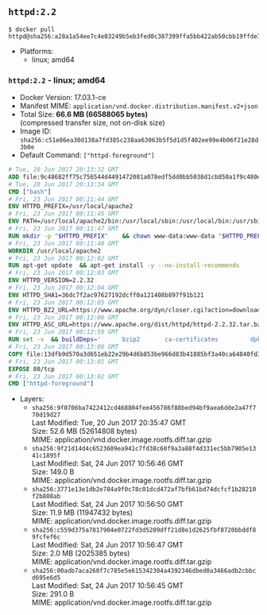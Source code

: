 ## `httpd:2.2`

```console
$ docker pull httpd@sha256:a28a1a54ee7c4e03249b5eb3fed0c387399ffa5bb422ab50cbb19ffde76e58e7
```

-	Platforms:
	-	linux; amd64

### `httpd:2.2` - linux; amd64

-	Docker Version: 17.03.1-ce
-	Manifest MIME: `application/vnd.docker.distribution.manifest.v2+json`
-	Total Size: **66.6 MB (66588065 bytes)**  
	(compressed transfer size, not on-disk size)
-	Image ID: `sha256:c51e86ea30d138a7fd385c238aa63063b5f5d1d5f402ee99e4b06f21e28d3b0e`
-	Default Command: `["httpd-foreground"]`

```dockerfile
# Tue, 20 Jun 2017 20:13:32 GMT
ADD file:9c48682ff75c756544d4491472081a078edf5dd0bb5038d1cb850a1f9c480e3e in / 
# Tue, 20 Jun 2017 20:13:34 GMT
CMD ["bash"]
# Fri, 23 Jun 2017 00:11:44 GMT
ENV HTTPD_PREFIX=/usr/local/apache2
# Fri, 23 Jun 2017 00:11:45 GMT
ENV PATH=/usr/local/apache2/bin:/usr/local/sbin:/usr/local/bin:/usr/sbin:/usr/bin:/sbin:/bin
# Fri, 23 Jun 2017 00:11:47 GMT
RUN mkdir -p "$HTTPD_PREFIX" 	&& chown www-data:www-data "$HTTPD_PREFIX"
# Fri, 23 Jun 2017 00:11:48 GMT
WORKDIR /usr/local/apache2
# Fri, 23 Jun 2017 00:12:02 GMT
RUN apt-get update 	&& apt-get install -y --no-install-recommends 		libapr1 		libaprutil1 		libaprutil1-ldap 		libapr1-dev 		libaprutil1-dev 		libpcre++0 		libssl1.0.0 	&& rm -r /var/lib/apt/lists/*
# Fri, 23 Jun 2017 00:12:03 GMT
ENV HTTPD_VERSION=2.2.32
# Fri, 23 Jun 2017 00:12:04 GMT
ENV HTTPD_SHA1=36dc7f2ac97627192dcff0a121408b897f91b121
# Fri, 23 Jun 2017 00:12:05 GMT
ENV HTTPD_BZ2_URL=https://www.apache.org/dyn/closer.cgi?action=download&filename=httpd/httpd-2.2.32.tar.bz2
# Fri, 23 Jun 2017 00:12:06 GMT
ENV HTTPD_ASC_URL=https://www.apache.org/dist/httpd/httpd-2.2.32.tar.bz2.asc
# Fri, 23 Jun 2017 00:12:59 GMT
RUN set -x 	&& buildDeps=' 		bzip2 		ca-certificates 		dpkg-dev 		gcc 		libpcre++-dev 		libssl-dev 		make 		wget 	' 	&& apt-get update 	&& apt-get install -y --no-install-recommends $buildDeps 	&& rm -r /var/lib/apt/lists/* 		&& wget -O httpd.tar.bz2 "$HTTPD_BZ2_URL" 	&& echo "$HTTPD_SHA1 *httpd.tar.bz2" | sha1sum -c - 	&& wget -O httpd.tar.bz2.asc "$HTTPD_ASC_URL" 	&& export GNUPGHOME="$(mktemp -d)" 	&& gpg --keyserver ha.pool.sks-keyservers.net --recv-keys B1B96F45DFBDCCF974019235193F180AB55D9977 	&& gpg --batch --verify httpd.tar.bz2.asc httpd.tar.bz2 	&& rm -rf "$GNUPGHOME" httpd.tar.bz2.asc 		&& mkdir -p src 	&& tar -xf httpd.tar.bz2 -C src --strip-components=1 	&& rm httpd.tar.bz2 	&& cd src 		&& gnuArch="$(dpkg-architecture --query DEB_BUILD_GNU_TYPE)" 	&& ./configure 		--build="$gnuArch" 		--prefix="$HTTPD_PREFIX" 		--enable-mods-shared='all ssl ldap cache proxy authn_alias mem_cache file_cache authnz_ldap charset_lite dav_lock disk_cache' 	&& make -j "$(nproc)" 	&& make install 		&& cd .. 	&& rm -r src man manual 		&& sed -ri 		-e 's!^(\s*CustomLog)\s+\S+!\1 /proc/self/fd/1!g' 		-e 's!^(\s*ErrorLog)\s+\S+!\1 /proc/self/fd/2!g' 		"$HTTPD_PREFIX/conf/httpd.conf" 		&& apt-get purge -y --auto-remove $buildDeps
# Fri, 23 Jun 2017 00:13:00 GMT
COPY file:13dfb9d570a3d651eb22e29b4d6b853be966d83b41885bf3a40ca64840fd3db2 in /usr/local/bin/ 
# Fri, 23 Jun 2017 00:13:01 GMT
EXPOSE 80/tcp
# Fri, 23 Jun 2017 00:13:02 GMT
CMD ["httpd-foreground"]
```

-	Layers:
	-	`sha256:9f0706ba7422412cd468804fee456786f88bed94bf9aea6dde2a47f770d19d27`  
		Last Modified: Tue, 20 Jun 2017 20:35:47 GMT  
		Size: 52.6 MB (52614808 bytes)  
		MIME: application/vnd.docker.image.rootfs.diff.tar.gzip
	-	`sha256:9f21d14d4c6523609ea941c7fd38c60f9a3a88f4d331ec5bb7905e1341c1895f`  
		Last Modified: Sat, 24 Jun 2017 10:56:46 GMT  
		Size: 149.0 B  
		MIME: application/vnd.docker.image.rootfs.diff.tar.gzip
	-	`sha256:3771e13e1db2e784a9f0c78c01dcd472af7bfb61bd74dcfcf1b28210f2b808ab`  
		Last Modified: Sat, 24 Jun 2017 10:56:50 GMT  
		Size: 11.9 MB (11947432 bytes)  
		MIME: application/vnd.docker.image.rootfs.diff.tar.gzip
	-	`sha256:c559d375a7817904e0722fd3d5209dff21d8e1d2625fbf8720bbddf89fcfef6c`  
		Last Modified: Sat, 24 Jun 2017 10:56:47 GMT  
		Size: 2.0 MB (2025385 bytes)  
		MIME: application/vnd.docker.image.rootfs.diff.tar.gzip
	-	`sha256:00adb7aca260f7c785e5e615342304a4392346dbed0a3466adb2cbbcd695e6d5`  
		Last Modified: Sat, 24 Jun 2017 10:56:45 GMT  
		Size: 291.0 B  
		MIME: application/vnd.docker.image.rootfs.diff.tar.gzip
